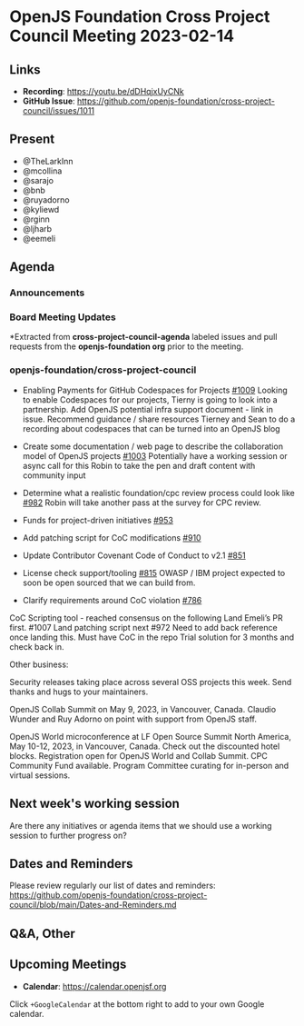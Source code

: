 # OpenJS Foundation Cross Project Council Meeting 2023-02-14

## Links

* **Recording**: https://youtu.be/dDHqjxUyCNk
* **GitHub Issue**: https://github.com/openjs-foundation/cross-project-council/issues/1011

## Present

* @TheLarkInn
* @mcollina
* @sarajo
* @bnb
* @ruyadorno
* @kyliewd
* @rginn
* @ljharb
* @eemeli

## Agenda

### Announcements

### Board Meeting Updates

*Extracted from **cross-project-council-agenda** labeled issues and pull requests from the **openjs-foundation org** prior to the meeting.

### openjs-foundation/cross-project-council

* Enabling Payments for GitHub Codespaces for Projects [#1009](https://github.com/openjs-foundation/cross-project-council/issues/1009)
Looking to enable Codespaces for our projects, Tierny is going to look into a partnership.
Add OpenJS potential infra support document - link in issue. 
Recommend guidance / share resources
Tierney and Sean to do a recording about codespaces that can be turned into an OpenJS blog

* Create some documentation / web page to describe the collaboration model of OpenJS projects [#1003](https://github.com/openjs-foundation/cross-project-council/issues/1003)
Potentially have a working session or async call for this
Robin to take the pen and draft content with community input

* Determine what a realistic foundation/cpc review process could look like [#982](https://github.com/openjs-foundation/cross-project-council/issues/982)
Robin will take another pass at the survey for CPC review.

* Funds for project-driven initiatives [#953](https://github.com/openjs-foundation/cross-project-council/issues/953)

* Add patching script for CoC modifications [#910](https://github.com/openjs-foundation/cross-project-council/issues/910)

* Update Contributor Covenant Code of Conduct to v2.1 [#851](https://github.com/openjs-foundation/cross-project-council/pull/851)

* License check support/tooling [#815](https://github.com/openjs-foundation/cross-project-council/issues/815)
OWASP / IBM project expected to soon be open sourced that we can build from.

* Clarify requirements around CoC violation [#786](https://github.com/openjs-foundation/cross-project-council/issues/786)

CoC Scripting tool - reached consensus on the following
Land Emeli’s PR first. #1007
Land patching script next #972
Need to add back reference once landing this.
Must have CoC in the repo
Trial solution for 3 months and check back in.

Other business:

Security releases taking place across several OSS projects this week. Send thanks and hugs to your maintainers. 

OpenJS Collab Summit on May 9, 2023, in Vancouver, Canada. Claudio Wunder and Ruy Adorno on point with support from OpenJS staff.

OpenJS World microconference at LF Open Source Summit North America, May 10-12, 2023, in Vancouver, Canada.
Check out the discounted hotel blocks.
Registration open for OpenJS World and Collab Summit.
CPC Community Fund available.
Program Committee curating for in-person and virtual sessions.

## Next week's working session

Are there any initiatives or agenda items that we should use a working session to further progress on?

## Dates and Reminders

Please review regularly our list of dates and reminders:
https://github.com/openjs-foundation/cross-project-council/blob/main/Dates-and-Reminders.md

## Q&A, Other

## Upcoming Meetings

* **Calendar**: <https://calendar.openjsf.org>

Click `+GoogleCalendar` at the bottom right to add to your own Google calendar.
